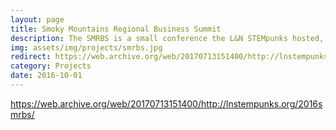```yaml
---
layout: page
title: Smoky Mountains Regional Business Summit
description: The SMRBS is a small conference the L&N STEMpunks hosted, and I was primarily in charge of organizing it in 2015 and 2016. I booked venues, made catering arrangements, and even marketed the conference to teams. 
img: assets/img/projects/smrbs.jpg
redirect: https://web.archive.org/web/20170713151400/http://lnstempunks.org/2016smrbs/
category: Projects
date: 2016-10-01
---
```


https://web.archive.org/web/20170713151400/http://lnstempunks.org/2016smrbs/
